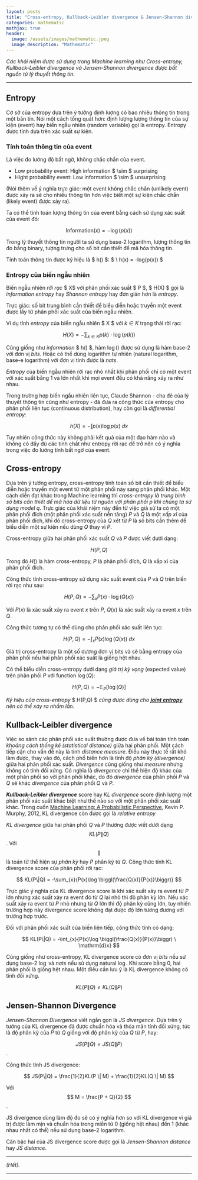 ```yaml
---
layout: posts
title: "Cross-entropy, Kullback-Leibler divergence & Jensen-Shannon divergence"
categories: mathematic
mathjax: true
header:
  image: /assets/images/mathematic.jpeg
  image_description: "Mathematic"
---
```


*Các khái niệm được sử dụng trong Machine learning như Cross-entropy, Kullback-Leibler divergence và 
Jensen-Shannon divergence được bắt nguồn từ lý thuyết thông tin.*

---

## Entropy

Cơ sở của entropy dựa trên ý tưởng định lượng có bao nhiêu thông tin trong một bản tin. Nói một cách tổng quát hơn: 
định lượng lượng thông tin của sự kiện (event) hay biến ngẫu nhiên (random variable) gọi là entropy. 
Entropy được tính dựa trên xác suất sự kiện.

### Tính toán thông tin của event

Là việc đo lường độ bất ngờ, không chắc chắn của event.

- Low probability event: High information $ \sim $ surprising
- Hight probability event: Low information $ \sim $ unsurprising

(Nói thêm về ý nghĩa trực giác: một event không chắc chắn (unlikely event) được xảy ra sẽ cho nhiều thông tin hơn 
việc biết một sự kiện chắc chắn (likely event) được xảy ra).

Ta có thể tính toán lượng thông tin của event bằng cách sử dụng xác suất của event đó:

$$ \mathrm{Information}(x) = -\log (p(x)) $$ 

Trong lý thuyết thông tin người ta sử dụng base-2 logarithm, lượng thông tin đo bằng binary, tượng trưng cho số bit 
cần thiết để mã hóa thông tin.

Tính toán thông tin được ký hiệu là $ h() $: $ \ h(x) = -log(p(x)) $

### Entropy của biến ngẫu nhiên

Biến ngẫu nhiên *rời rạc* $ X$ với phân phối xác suất $ P $, $ H(X) $ gọi là *information entropy* hay *Shannon entropy* 
hay đơn giản hơn là *entropy*.

Trực giác: số bit trung bình cần thiết để biểu diễn hoặc truyền một event được lấy từ phân phối xác suất của biến 
ngẫu nhiên.

Ví dụ tính *entropy* của biến ngẫu nhiên $ X $ với $k \in K$ trạng thái rời rạc:

$$ H(X) = - \sum_{k\in K} p(k)\cdot \log (p(k)) $$

Cũng giống như *information* $ h() $, hàm $\log ()$ được sử dụng là hàm base-2 với đơn vị *bits*. Hoặc có thể dùng 
logarithm tự nhiên (natural logarithm, base-e logarithm) với đơn vị tính được là *nats*.

*Entropy* của biến ngẫu nhiên rời rạc nhỏ nhất khi phân phối chỉ có một event với xác suất bằng 1 và lớn nhất khi 
mọi event đều có khả năng xảy ra như nhau.

Trong trường hợp biến ngẫu nhiên liên tục, Claude Shannon - cha đẻ của lý thuyết thông tin cũng như entropy - 
đã đưa ra công thức của entropy cho phân phối liên tục (continuous distribution), hay còn gọi là *differential entropy*:

$$ h(X) = - \int{p(x)\log p(x) \ dx} $$

Tuy nhiên công thức này không phải kết quả của một đạo hàm nào và không có đẩy đủ các tính chất như entropy rời rạc để 
trở nên có ý nghĩa trong việc đo lường tính bất ngờ của event.

## Cross-entropy

Dựa trên ý tưởng entropy, cross-entropy tính toán số bit cần thiết để biểu diễn hoặc truyền một event từ một 
phân phối này sang phân phối khác. Một cách diễn đạt khác trong Machine learning thì *cross-entropy là trung bình 
số bits cần thiết để mã hóa dữ liệu từ nguồn với phân phối $p$ khi chúng ta sử dụng model $q$*. Trực giác của khái niệm 
này đến từ việc giả sử ta có một phân phối đích (một phân phối xác suất nền tảng) $P$ và $Q$ là một *xấp xỉ* của phân phối 
đích, khi đó cross-entropy của $Q$ xét từ $P$ là số bits cần thêm để biểu diễn một sự kiện nếu dùng $Q$ thay vì $P$.

Cross-entropy giữa hai phân phối xác suất $Q$ và $P$ được viết dưới dạng:

$$ H(P,Q) $$

Trong đó $H()$ là hàm cross-entropy, $P$ là phân phối đích, $Q$ là xấp xỉ của phân phối đích.

Công thức tính cross-entropy sử dụng xác suất event của $P$ và $Q$ trên biến rời rạc như sau:

$$ H(P,Q) = -\sum_{x}P(x) \cdot \log (Q(x)) $$

Với $P(x)$ là xác suất xảy ra event $x$ trên $P$, $Q(x)$ là xác suất xảy ra event $x$ trên $Q$.

Công thức tương tự có thể dùng cho phân phối xác suất liên tục:

$$ H(P,Q) = -\int_{x}P(x)\log (Q(x)) \ dx$$

Giá trị cross-entropy là một số dương đơn vị bits và sẽ bằng entropy của phân phối nếu hai phân phối xác suất là giống 
hệt nhau. 

Có thể biểu diễn cross-entropy dưới dạng *giá trị kỳ vọng* (expected value) trên phân phối $P$ với function $\log (Q)$:

$$ H(P,Q) = -\mathbb{E}_P[\log(Q)] $$

*Ký hiệu của cross-entropy* $ H(P,Q) $ *cũng được dùng cho [**joint entropy**](https://en.wikipedia.org/wiki/Joint_entropy) 
nên có thể xảy ra nhầm lẫn.*

## Kullback-Leibler divergence

Việc so sánh các phân phối xác suất thường được đưa về bài toán tính toán *khoảng cách thống kê (statistical distance)* 
giữa hai phân phối. Một cách tiếp cận cho vấn đề này là tính *distance measure*. Điều này thực tế rất khó làm được, 
thay vào đó, cách phổ biến hơn là tính độ *phân kỳ (divergence)* giữa hai phân phối xác suất. *Divergence* cũng giống như 
*measure* nhưng không có tính đối xứng. Có nghĩa là *divergence* chỉ thể hiện độ khác của một phân phối so với phân phối 
khác, do đó *divergence* của phân phối $P$ và $Q$ sẽ khác *divergence* của phân phối $Q$ và $P$.

***Kullback-Leibler divergence*** score hay *KL divergence* score định lượng một phân phối xác suất khác biệt như thế 
nào so với một phân phối xác suất khác. 
Trong cuốn [Machine Learning: A Probabilistic Perspective](https://probml.github.io/pml-book/book0.html), 
Kevin P. Murphy, 2012, KL divergence còn được gọi là *relative entropy*

*KL divergence* giữa hai phân phối $Q$ và $P$ thường được viết dưới dạng $$ KL(P \| Q) $$. Với $$\|$$ là toán tử thể hiện 
sự *phân kỳ* hay $P$ phân kỳ từ $Q$. Công thức tính KL divergence score của phân phối rời rạc:

$$ KL(P\|Q) = -\sum_{x}{P(x)\log \biggl(\frac{Q(x)}{P(x)}\biggr)} $$

Trực giác ý nghĩa của KL divergence score là khi xác suất xảy ra event từ $P$ lớn nhưng xác suất xảy ra event đó từ $Q$ 
lại nhỏ thì độ phân kỳ lớn. Nếu xác suất xảy ra event từ $P$ nhỏ nhưng từ $Q$ lớn thì độ phân kỳ cũng lớn, tuy nhiên 
trường hợp này divergence score không đạt được độ lớn tương đương với trường hợp trước.

Đối với phân phối xác suất của biến liên tiếp, công thức tính có dạng:

$$ KL(P\|Q) = -\int_{x}{P(x)\log \biggl(\frac{Q(x)}{P(x)}\biggr) \ \mathrm{d}x} $$

Cũng giống như cross-entropy, KL divergence score có đơn vị *bits* nếu sử dụng base-2 $\log$ và *nats* nếu sử dụng 
natural $\log$. Khi score bằng $0$, hai phân phối là giống hệt nhau. Một điều cần lưu ý là KL divergence không có tính 
đối xứng.

$$ KL(P\|Q) \neq KL(Q\|P) $$

## Jensen-Shannon Divergence

*Jensen-Shannon Divergence* viết ngắn gọn là *JS divergence*. Dựa trên ý tưởng của KL divergence đã được chuẩn hóa và thỏa mãn tính đối xứng, tức là độ phân kỳ của $P$ từ $Q$ giống với độ phân kỳ 
của $Q$ từ $P$, hay: 

$$ JS(P\|Q) = JS(Q\|P) $$.

Công thức tính JS divergence:

$$ JS(P\|Q) = \frac{1}{2}KL(P \| M) + \frac{1}{2}KL(Q \| M) $$

Với $$ M = \frac{P + Q}{2} $$.

JS divergence dùng làm độ đo sẽ có ý nghĩa hơn so với KL divergence vì giá trị được làm mịn và chuẩn hóa trong miền từ 
0 (giống hệt nhau) đến 1 (khác nhau nhất có thể) nếu sử dụng base-2 logarithm.

Căn bậc hai của JS divergence score được gọi là *Jensen-Shannon distance* hay *JS distance*.

---

*(Hết).*

---